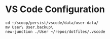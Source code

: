 # VS Code Configuration

```nushell
cd ~/scoop/persist/vscode/data/user-data/
mv User\ User.backup\
new-junction ./User ~/repos/dotfiles/.vscode
```
